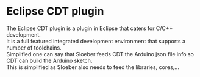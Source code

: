 Eclipse CDT plugin
===
The Eclipse CDT plugin is a plugin in Eclipse that caters for C/C++ development.  
It is a full featured integrated development environment that supports a number of toolchains.  
Simplified one can say that Sloeber feeds CDT the Arduino json file info so CDT can build the Arduino sketch.  
This is simplified as Sloeber also needs to feed the libraries, cores,...
